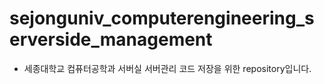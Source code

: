 # sejonguniv_computerengineering_serverside_management

- 세종대학교 컴퓨터공학과 서버실 서버관리 코드 저장을 위한 repository입니다.
